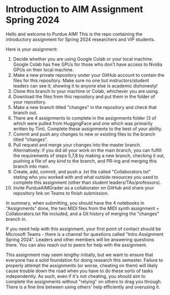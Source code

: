 # Introduction to AIM Assignment Spring 2024

Hello and welcome to Purdue AIM! This is the repo containing the introductory assignment for Spring 2024 researchers and VIP students.

Here is your assignment:

1. Decide whether you are using Google Colab or your local machine. Google Colab has free GPUs for those who don't have access to Nvidia GPUs on their local machine.
2. Make a new private repository under your GitHub account to contain the files for this repository. Make sure no one but instructors/student leaders can see it; showing it to anyone else is academic dishonesty!
3. Clone this branch to your machine or Colab, whichever you are using.
4. Download the files from this repository and put them in the folder of your repository.
5. Make a new branch titled "changes" in the repository and check that branch out.
6. There are 4 assignments to complete in the assignments folder (3 of which were pulled from HuggingFace and one which was primarily written by Tim). Complete these assignments to the best of your ability.
7. Commit and push any changes to new or existing files to the branch titled "changes".
8. Pull request and merge your changes into the master branch.
Alternatively: if you did all your work on the main branch, you can fulfill the requirements of steps 5,7,8 by making a new branch, checking it out, pushing a file of any kind to the branch, and PR-ing and merging this branch into main.
9. Create, add, commit, and push a .txt file called "Collaborators.txt" stating who you worked with and what outside resources you used to complete this assignment (other than student leaders/TAs/professors).
10. Invite PurdueAIMGrader as a collaborator on GitHub and share your repository link on Teams to finish submission.

In summary, when submitting, you should have the 4 notebooks in "Assignments" done, the two MIDI files from the MIDI synth assignment + Collaborators.txt file included, and a Git history of merging the "changes" branch in.

If you need help with this assignment, your first point of contact should be Microsoft Teams - there is a channel for questions called "Intro Assignment Spring 2024". Leaders and other members will be answering questions there. You can also reach out to peers for help with the assignment. 

This assignment may seem lengthy initially, but we want to ensure that everyone has a solid foundation for doing research this semester. Failure to properly attempt the assignments (or worse, cheating on them) will likely cause trouble down the road when you have to do these sorts of tasks independently. As such, even if it's not cheating, you should aim to complete the assignments without "relying" on others to drag you through. There is a fine line between using others' help efficiently and overusing it.
